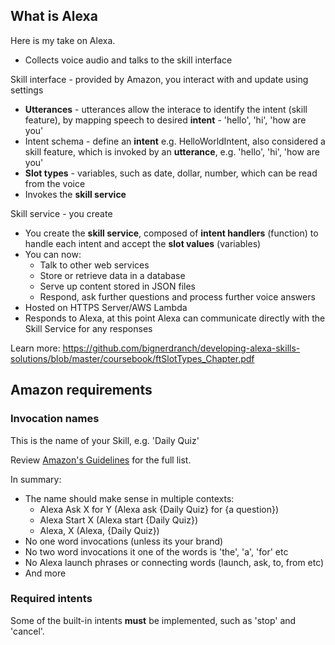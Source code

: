 ## What is Alexa

Here is my take on Alexa.

* Collects voice audio and talks to the skill interface

Skill interface - provided by Amazon, you interact with and update using settings

* **Utterances** - utterances allow the interace to identify the intent (skill feature), by mapping speech to desired **intent** - 'hello', 'hi', 'how are you'
* Intent schema - define an **intent** e.g. HelloWorldIntent, also considered a skill feature, which is invoked by an **utterance**, e.g. 'hello', 'hi', 'how are you'
* **Slot types** - variables, such as date, dollar, number, which can be read from the voice
* Invokes the **skill service**

Skill service - you create

* You create the **skill service**, composed of **intent handlers** (function) to handle each intent and accept the **slot values** (variables)
* You can now:
    * Talk to other web services
    * Store or retrieve data in a database
    * Serve up content stored in JSON files
    * Respond, ask further questions and process further voice answers
* Hosted on HTTPS Server/AWS Lambda
* Responds to Alexa, at this point Alexa can communicate directly with the Skill Service for any responses

Learn more: https://github.com/bignerdranch/developing-alexa-skills-solutions/blob/master/coursebook/ftSlotTypes_Chapter.pdf

## Amazon requirements

### Invocation names

This is the name of your Skill, e.g. 'Daily Quiz'

Review [Amazon's Guidelines](https://developer.amazon.com/public/solutions/alexa/alexa-skills-kit/docs/choosing-the-invocation-name-for-an-alexa-skill) for the full list.

In summary:

* The name should make sense in multiple contexts:
    * Alexa Ask X for Y (Alexa ask {Daily Quiz} for {a question})
    * Alexa Start X (Alexa start {Daily Quiz})
    * Alexa, X (Alexa, {Daily Quiz})
* No one word invocations (unless its your brand)
* No two word invocations it one of the words is 'the', 'a', 'for' etc
* No Alexa launch phrases or connecting words (launch, ask, to, from etc)
* And more

### Required intents

Some of the built-in intents **must** be implemented, such as 'stop' and 'cancel'.
